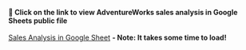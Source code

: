 <strong>📌 Click on the link to view AdventureWorks sales analysis in Google Sheets public file</strong><br></br>
[Sales Analysis in Google Sheet](https://docs.google.com/spreadsheets/d/1EXbsVUIG6_MBDInQ_MPP0wm6fng9_50W9w2LQlINyAs/edit?usp=sharing)
<strong> - Note: It takes some time to load!</strong>
